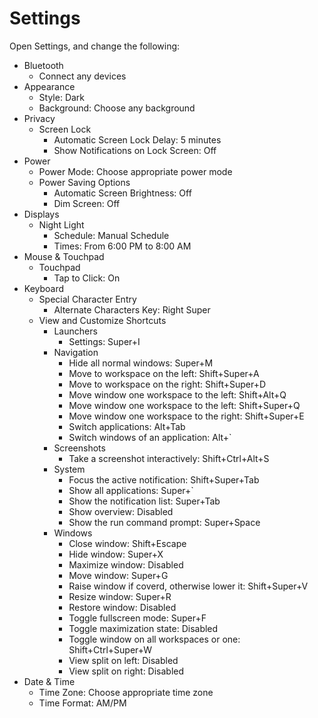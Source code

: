 # Settings

Open Settings, and change the following:

- Bluetooth
	- Connect any devices
- Appearance
	- Style: Dark
	- Background: Choose any background
- Privacy
	- Screen Lock
		- Automatic Screen Lock Delay: 5 minutes
		- Show Notifications on Lock Screen: Off
- Power
	- Power Mode: Choose appropriate power mode
    - Power Saving Options
        - Automatic Screen Brightness: Off
        - Dim Screen: Off
- Displays
    - Night Light
        - Schedule: Manual Schedule
        - Times: From 6:00 PM to 8:00 AM
- Mouse & Touchpad
	- Touchpad
		- Tap to Click: On
- Keyboard
    - Special Character Entry
        - Alternate Characters Key: Right Super
    - View and Customize Shortcuts
        - Launchers
            - Settings: Super+I
    	- Navigation
    		- Hide all normal windows: Super+M
            - Move to workspace on the left: Shift+Super+A
            - Move to workspace on the right: Shift+Super+D
            - Move window one workspace to the left: Shift+Alt+Q
            - Move window one workspace to the left: Shift+Super+Q
            - Move window one workspace to the right: Shift+Super+E
            - Switch applications: Alt+Tab
            - Switch windows of an application: Alt+`
	    - Screenshots
		    - Take a screenshot interactively: Shift+Ctrl+Alt+S
	    - System
            - Focus the active notification: Shift+Super+Tab
            - Show all applications: Super+`
            - Show the notification list: Super+Tab
            - Show overview: Disabled
            - Show the run command prompt: Super+Space
        - Windows
            - Close window: Shift+Escape
            - Hide window: Super+X
            - Maximize window: Disabled
            - Move window: Super+G
            - Raise window if coverd, otherwise lower it: Shift+Super+V
            - Resize window: Super+R
            - Restore window: Disabled
            - Toggle fullscreen mode: Super+F
            - Toggle maximization state: Disabled
            - Toggle window on all workspaces or one: Shift+Ctrl+Super+W
            - View split on left: Disabled
            - View split on right: Disabled
- Date & Time
	- Time Zone: Choose appropriate time zone
    - Time Format: AM/PM
